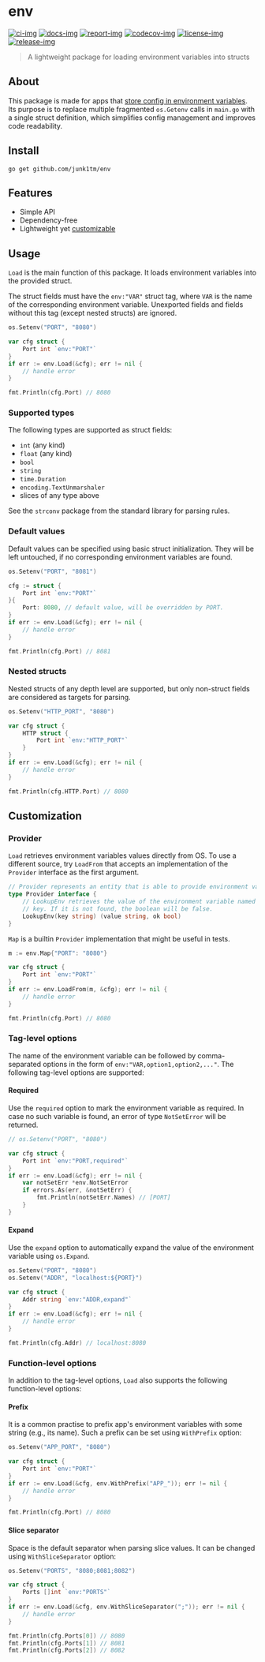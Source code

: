 # env

[![ci-img]][ci]
[![docs-img]][docs]
[![report-img]][report]
[![codecov-img]][codecov]
[![license-img]][license]
[![release-img]][release]

> A lightweight package for loading environment variables into structs

## About

This package is made for apps that [store config in environment variables][12factor]. Its purpose is to replace multiple
fragmented `os.Getenv` calls in `main.go` with a single struct definition, which simplifies config management and
improves code readability.

## Install

```
go get github.com/junk1tm/env
```

## Features

* Simple API
* Dependency-free
* Lightweight yet [customizable](#customization)

## Usage

`Load` is the main function of this package. It loads environment variables into the provided struct.

The struct fields must have the `env:"VAR"` struct tag, where `VAR` is the name of the corresponding environment
variable. Unexported fields and fields without this tag (except nested structs) are ignored.

```go
os.Setenv("PORT", "8080")

var cfg struct {
    Port int `env:"PORT"`
}
if err := env.Load(&cfg); err != nil {
    // handle error
}

fmt.Println(cfg.Port) // 8080
```

### Supported types

The following types are supported as struct fields:

* `int` (any kind)
* `float` (any kind)
* `bool`
* `string`
* `time.Duration`
* `encoding.TextUnmarshaler`
* slices of any type above

See the `strconv` package from the standard library for parsing rules.

### Default values

Default values can be specified using basic struct initialization. They will be left untouched, if no corresponding
environment variables are found.

```go
os.Setenv("PORT", "8081")

cfg := struct {
    Port int `env:"PORT"`
}{
    Port: 8080, // default value, will be overridden by PORT.
}
if err := env.Load(&cfg); err != nil {
    // handle error
}

fmt.Println(cfg.Port) // 8081
```

### Nested structs

Nested structs of any depth level are supported, but only non-struct fields are considered as targets for parsing.

```go
os.Setenv("HTTP_PORT", "8080")

var cfg struct {
    HTTP struct {
        Port int `env:"HTTP_PORT"`
    }
}
if err := env.Load(&cfg); err != nil {
    // handle error
}

fmt.Println(cfg.HTTP.Port) // 8080
```

## Customization

### Provider

`Load` retrieves environment variables values directly from OS. To use a different source, try `LoadFrom` that accepts
an implementation of the `Provider` interface as the first argument.

```go
// Provider represents an entity that is able to provide environment variables.
type Provider interface {
    // LookupEnv retrieves the value of the environment variable named by the
    // key. If it is not found, the boolean will be false.
    LookupEnv(key string) (value string, ok bool)
}
```

`Map` is a builtin `Provider` implementation that might be useful in tests.

```go
m := env.Map{"PORT": "8080"}

var cfg struct {
    Port int `env:"PORT"`
}
if err := env.LoadFrom(m, &cfg); err != nil {
    // handle error
}

fmt.Println(cfg.Port) // 8080
```

### Tag-level options

The name of the environment variable can be followed by comma-separated options in the form
of `env:"VAR,option1,option2,..."`. The following tag-level options are supported:

#### Required

Use the `required` option to mark the environment variable as required. In case no such variable is found, an error of
type `NotSetError` will be returned.

```go
// os.Setenv("PORT", "8080")

var cfg struct {
    Port int `env:"PORT,required"`
}
if err := env.Load(&cfg); err != nil {
    var notSetErr *env.NotSetError
    if errors.As(err, &notSetErr) {
        fmt.Println(notSetErr.Names) // [PORT]
    }
}
```

#### Expand

Use the `expand` option to automatically expand the value of the environment variable using `os.Expand`.

```go
os.Setenv("PORT", "8080")
os.Setenv("ADDR", "localhost:${PORT}")

var cfg struct {
	Addr string `env:"ADDR,expand"`
}
if err := env.Load(&cfg); err != nil {
	// handle error
}

fmt.Println(cfg.Addr) // localhost:8080
```

### Function-level options

In addition to the tag-level options, `Load` also supports the following function-level options:

#### Prefix

It is a common practise to prefix app's environment variables with some string (e.g., its name). Such a prefix can be
set using `WithPrefix` option:

```go
os.Setenv("APP_PORT", "8080")

var cfg struct {
    Port int `env:"PORT"`
}
if err := env.Load(&cfg, env.WithPrefix("APP_")); err != nil {
    // handle error
}

fmt.Println(cfg.Port) // 8080
```

#### Slice separator

Space is the default separator when parsing slice values. It can be changed using `WithSliceSeparator` option:

```go
os.Setenv("PORTS", "8080;8081;8082")

var cfg struct {
    Ports []int `env:"PORTS"`
}
if err := env.Load(&cfg, env.WithSliceSeparator(";")); err != nil {
    // handle error
}

fmt.Println(cfg.Ports[0]) // 8080
fmt.Println(cfg.Ports[1]) // 8081
fmt.Println(cfg.Ports[2]) // 8082
```

[ci]: https://github.com/junk1tm/env/actions/workflows/go.yml
[ci-img]: https://github.com/junk1tm/env/actions/workflows/go.yml/badge.svg
[docs]: https://pkg.go.dev/github.com/junk1tm/env
[docs-img]: https://pkg.go.dev/badge/github.com/junk1tm/env.svg
[report]: https://goreportcard.com/report/github.com/junk1tm/env
[report-img]: https://goreportcard.com/badge/github.com/junk1tm/env
[codecov]: https://codecov.io/gh/junk1tm/env
[codecov-img]: https://codecov.io/gh/junk1tm/env/branch/main/graph/badge.svg
[license]: https://github.com/junk1tm/env/blob/main/LICENSE
[license-img]: https://img.shields.io/github/license/junk1tm/env
[release]: https://github.com/junk1tm/env/releases
[release-img]: https://img.shields.io/github/v/release/junk1tm/env
[12factor]: https://12factor.net/config
